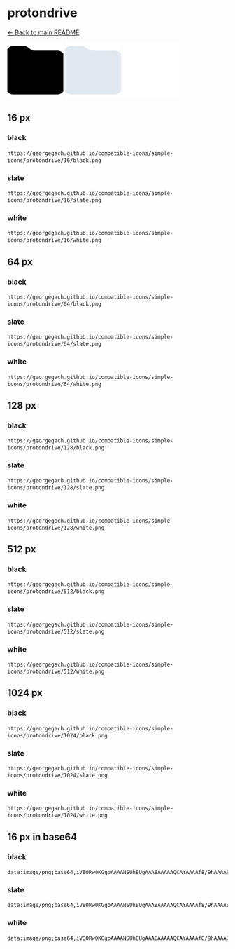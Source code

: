 # protondrive

[← Back to main README](../../README.md)


<img src="./128/black.png" width="128" alt="protondrive black icon" />
<img src="./128/slate.png" width="128" alt="protondrive slate icon" />
<img src="./128/white.png" width="128" alt="protondrive white icon" />

## 16 px

### black
```
https://georgegach.github.io/compatible-icons/simple-icons/protondrive/16/black.png
```

### slate
```
https://georgegach.github.io/compatible-icons/simple-icons/protondrive/16/slate.png
```

### white
```
https://georgegach.github.io/compatible-icons/simple-icons/protondrive/16/white.png
```

## 64 px

### black
```
https://georgegach.github.io/compatible-icons/simple-icons/protondrive/64/black.png
```

### slate
```
https://georgegach.github.io/compatible-icons/simple-icons/protondrive/64/slate.png
```

### white
```
https://georgegach.github.io/compatible-icons/simple-icons/protondrive/64/white.png
```

## 128 px

### black
```
https://georgegach.github.io/compatible-icons/simple-icons/protondrive/128/black.png
```

### slate
```
https://georgegach.github.io/compatible-icons/simple-icons/protondrive/128/slate.png
```

### white
```
https://georgegach.github.io/compatible-icons/simple-icons/protondrive/128/white.png
```

## 512 px

### black
```
https://georgegach.github.io/compatible-icons/simple-icons/protondrive/512/black.png
```

### slate
```
https://georgegach.github.io/compatible-icons/simple-icons/protondrive/512/slate.png
```

### white
```
https://georgegach.github.io/compatible-icons/simple-icons/protondrive/512/white.png
```

## 1024 px

### black
```
https://georgegach.github.io/compatible-icons/simple-icons/protondrive/1024/black.png
```

### slate
```
https://georgegach.github.io/compatible-icons/simple-icons/protondrive/1024/slate.png
```

### white
```
https://georgegach.github.io/compatible-icons/simple-icons/protondrive/1024/white.png
```

## 16 px in base64

### black
```
data:image/png;base64,iVBORw0KGgoAAAANSUhEUgAAABAAAAAQCAYAAAAf8/9hAAAABmJLR0QA/wD/AP+gvaeTAAAAl0lEQVQ4je3SMQrCQBSE4S+S0s7CxgsJnsOrWIiX8ThWglgIiQYVVIxokQ1IUImspT88GN7uzO4+lkgSTDHENfQ62GCMZZuAI3ZB95GGtRUWOL/xFpglyHDCHQNs0Wv5grVgrOuAfaPXrPxJl0kQ31DgVt8y/bz3JUfVvFBNPIp/wI8Csgh/nmCCEcqWpq7q810wjzi84gEAAilBQnb4nQAAAABJRU5ErkJggg==
```

### slate
```
data:image/png;base64,iVBORw0KGgoAAAANSUhEUgAAABAAAAAQCAYAAAAf8/9hAAAABmJLR0QA/wD/AP+gvaeTAAAAyUlEQVQ4je2PMU5CURREz3m8WGGhFGpB4U5sTVyHmzHuwFW4FisrEgo1EbD4BYnyxgK1IIiKlk57Z87MhV/K0d30QjwtxWeAhII+LFo7Pz7aG30JGN/PusgMVDhIqCxJY/UWnK8LttaeauWyBucQDC3QI0yQAToMDCHrm4ssGicVGBDfbZ1mJ/j55jBF9gHEw7Jy7gd3Nz5dKMBkyUqvbjSvm97oYuRt5eqCH+sf8BcA5XHbcGBSW9qVeKa+fDPUBwO5Ea+3Lf/QK8FnRPiUNtCRAAAAAElFTkSuQmCC
```

### white
```
data:image/png;base64,iVBORw0KGgoAAAANSUhEUgAAABAAAAAQCAYAAAAf8/9hAAAABmJLR0QA/wD/AP+gvaeTAAAAnklEQVQ4je3SPQoCMRCG4SdiqY0WNl5I8BxexUK8jMexEsRCWH+KBRWVsdgVRHRZWEvfKkzyvZMMoSEpImYY4VrWWthiklJa1RHkOCBhgHa5t8YS5y/ZI+YpIjKcEBhij37NF2xSRMRLIS9F3YrQHr1yfX8X1OGI+/OW7eqzH8kV80Ix8Ub8BT8SZA3yuxQRU4xxqxnqKH7rBYsGzQsead0wbRJ3sFwAAAAASUVORK5CYII=
```

